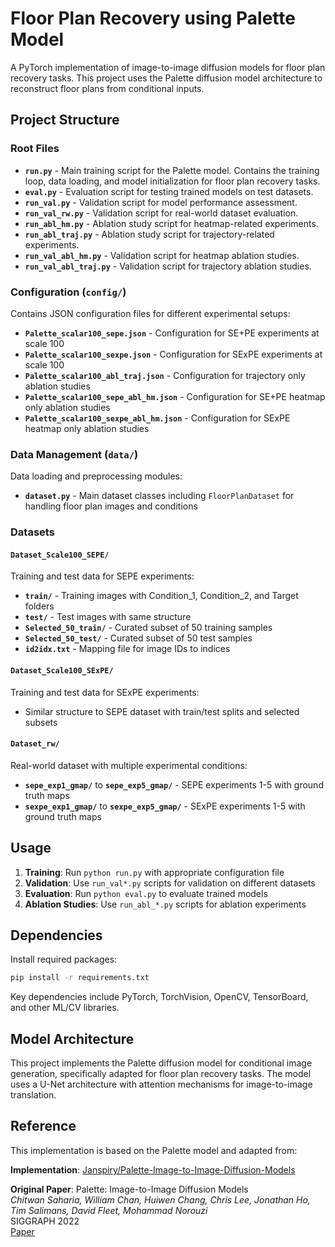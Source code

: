 # Floor Plan Recovery using Palette Model

A PyTorch implementation of image-to-image diffusion models for floor plan recovery tasks. This project uses the Palette diffusion model architecture to reconstruct floor plans from conditional inputs.

## Project Structure

### Root Files

- **`run.py`** - Main training script for the Palette model. Contains the training loop, data loading, and model initialization for floor plan recovery tasks.
- **`eval.py`** - Evaluation script for testing trained models on test datasets.
- **`run_val.py`** - Validation script for model performance assessment.
- **`run_val_rw.py`** - Validation script for real-world dataset evaluation.
- **`run_abl_hm.py`** - Ablation study script for heatmap-related experiments.
- **`run_abl_traj.py`** - Ablation study script for trajectory-related experiments.
- **`run_val_abl_hm.py`** - Validation script for heatmap ablation studies.
- **`run_val_abl_traj.py`** - Validation script for trajectory ablation studies.

### Configuration (`config/`)

Contains JSON configuration files for different experimental setups:

- **`Palette_scalar100_sepe.json`** - Configuration for SE+PE experiments at scale 100
- **`Palette_scalar100_sexpe.json`** - Configuration for SExPE experiments at scale 100
- **`Palette_scalar100_abl_traj.json`** - Configuration for trajectory only ablation studies
- **`Palette_scalar100_sepe_abl_hm.json`** - Configuration for SE+PE heatmap only ablation studies
- **`Palette_scalar100_sexpe_abl_hm.json`** - Configuration for SExPE heatmap only ablation studies

### Data Management (`data/`)

Data loading and preprocessing modules:
- **`dataset.py`** - Main dataset classes including `FloorPlanDataset` for handling floor plan images and conditions

### Datasets

#### `Dataset_Scale100_SEPE/`
Training and test data for SEPE experiments:
- **`train/`** - Training images with Condition_1, Condition_2, and Target folders
- **`test/`** - Test images with same structure
- **`Selected_50_train/`** - Curated subset of 50 training samples
- **`Selected_50_test/`** - Curated subset of 50 test samples
- **`id2idx.txt`** - Mapping file for image IDs to indices

#### `Dataset_Scale100_SExPE/`
Training and test data for SExPE experiments:
- Similar structure to SEPE dataset with train/test splits and selected subsets

#### `Dataset_rw/`
Real-world dataset with multiple experimental conditions:
- **`sepe_exp1_gmap/`** to **`sepe_exp5_gmap/`** - SEPE experiments 1-5 with ground truth maps
- **`sexpe_exp1_gmap/`** to **`sexpe_exp5_gmap/`** - SExPE experiments 1-5 with ground truth maps


## Usage

1. **Training**: Run `python run.py` with appropriate configuration file
2. **Validation**: Use `run_val*.py` scripts for validation on different datasets
3. **Evaluation**: Run `python eval.py` to evaluate trained models
3. **Ablation Studies**: Use `run_abl_*.py` scripts for ablation experiments

## Dependencies

Install required packages:
```bash
pip install -r requirements.txt
```

Key dependencies include PyTorch, TorchVision, OpenCV, TensorBoard, and other ML/CV libraries.

## Model Architecture

This project implements the Palette diffusion model for conditional image generation, specifically adapted for floor plan recovery tasks. The model uses a U-Net architecture with attention mechanisms for image-to-image translation.

## Reference

This implementation is based on the Palette model and adapted from:

**Implementation**: [Janspiry/Palette-Image-to-Image-Diffusion-Models](https://github.com/Janspiry/Palette-Image-to-Image-Diffusion-Models)

**Original Paper**: Palette: Image-to-Image Diffusion Models  
*Chitwan Saharia, William Chan, Huiwen Chang, Chris Lee, Jonathan Ho, Tim Salimans, David Fleet, Mohammad Norouzi*  
SIGGRAPH 2022  
[Paper](https://arxiv.org/abs/2111.05826)